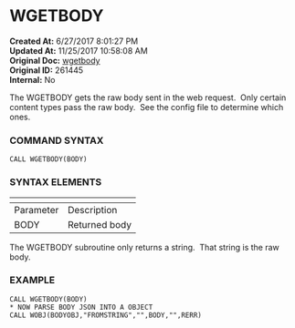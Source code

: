 # WGETBODY 

**Created At:** 6/27/2017 8:01:27 PM  
**Updated At:** 11/25/2017 10:58:08 AM  
**Original Doc:** [wgetbody](https://docs.zumasys.com/36566-mv-connect-api/wgetbody)  
**Original ID:** 261445  
**Internal:** No  


The WGETBODY gets the raw body sent in the web request.  Only certain content types pass the raw body.  See the config file to determine which ones.

### **COMMAND SYNTAX**

```
CALL WGETBODY(BODY)
```

### **SYNTAX ELEMENTS**


| <!----> | <!----> |
| --- | --- |
| Parameter | Description |
| BODY | Returned body |


The WGETBODY subroutine only returns a string.  That string is the raw body.

### EXAMPLE

```
CALL WGETBODY(BODY)
* NOW PARSE BODY JSON INTO A OBJECT
CALL WOBJ(BODYOBJ,"FROMSTRING","",BODY,"",RERR)
```
